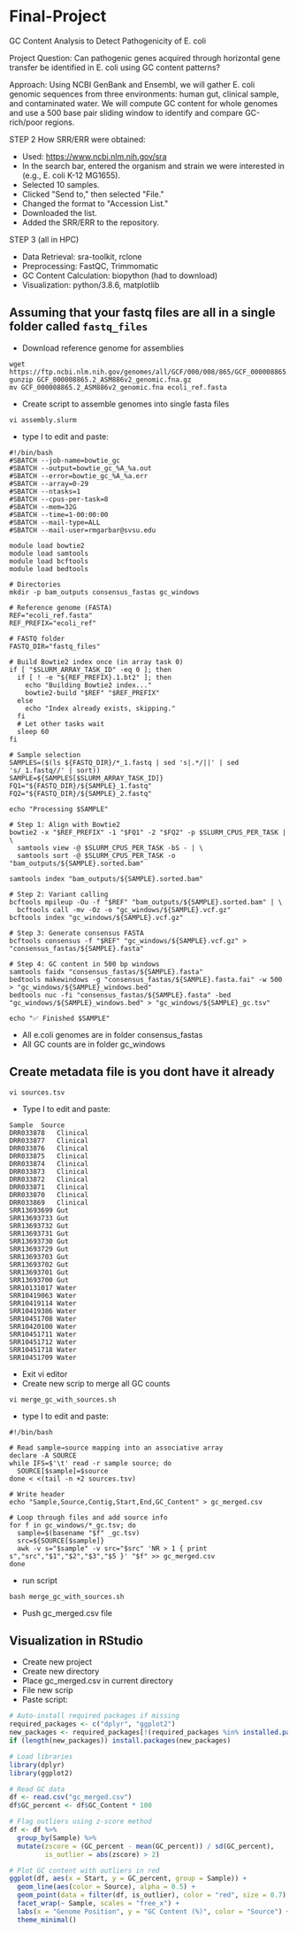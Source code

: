 # Final-Project
GC Content Analysis to Detect Pathogenicity of E. coli

Project Question: Can pathogenic genes acquired through horizontal gene transfer be identified in E. coli using GC content patterns? 


Approach: Using NCBI GenBank and Ensembl, we will gather E. coli genomic sequences from three environments: human gut, clinical sample, and contaminated water. We will compute GC content for whole genomes and use a 500 base pair sliding window to identify and compare GC-rich/poor regions. 


STEP 2
How SRR/ERR were obtained:

- Used: https://www.ncbi.nlm.nih.gov/sra
- In the search bar, entered the organism and strain we were interested in (e.g., E. coli K-12 MG1655).
- Selected 10 samples.
- Clicked "Send to," then selected "File."
- Changed the format to "Accession List."
- Downloaded the list.
- Added the SRR/ERR to the repository.

STEP 3 (all in HPC)
- Data Retrieval: sra-toolkit, rclone
- Preprocessing: FastQC, Trimmomatic
- GC Content Calculation: biopython (had to download)
- Visualization: python/3.8.6, matplotlib


## Assuming that your fastq files are all in a single folder called `fastq_files`
- Download reference genome for assemblies
```
wget https://ftp.ncbi.nlm.nih.gov/genomes/all/GCF/000/008/865/GCF_000008865.2_ASM886v2/GCF_000008865.2_ASM886v2_genomic.fna.gz
gunzip GCF_000008865.2_ASM886v2_genomic.fna.gz
mv GCF_000008865.2_ASM886v2_genomic.fna ecoli_ref.fasta
```
- Create script to assemble genomes into single fasta files
```
vi assembly.slurm
```
- type I to edit and paste:
```
#!/bin/bash
#SBATCH --job-name=bowtie_gc
#SBATCH --output=bowtie_gc_%A_%a.out
#SBATCH --error=bowtie_gc_%A_%a.err
#SBATCH --array=0-29
#SBATCH --ntasks=1
#SBATCH --cpus-per-task=8
#SBATCH --mem=32G
#SBATCH --time=1-00:00:00
#SBATCH --mail-type=ALL
#SBATCH --mail-user=rmgarbar@svsu.edu

module load bowtie2
module load samtools
module load bcftools
module load bedtools

# Directories
mkdir -p bam_outputs consensus_fastas gc_windows

# Reference genome (FASTA)
REF="ecoli_ref.fasta"
REF_PREFIX="ecoli_ref"

# FASTQ folder
FASTQ_DIR="fastq_files"

# Build Bowtie2 index once (in array task 0)
if [ "$SLURM_ARRAY_TASK_ID" -eq 0 ]; then
  if [ ! -e "${REF_PREFIX}.1.bt2" ]; then
    echo "Building Bowtie2 index..."
    bowtie2-build "$REF" "$REF_PREFIX"
  else
    echo "Index already exists, skipping."
  fi
  # Let other tasks wait
  sleep 60
fi

# Sample selection
SAMPLES=($(ls ${FASTQ_DIR}/*_1.fastq | sed 's|.*/||' | sed 's/_1.fastq//' | sort))
SAMPLE=${SAMPLES[$SLURM_ARRAY_TASK_ID]}
FQ1="${FASTQ_DIR}/${SAMPLE}_1.fastq"
FQ2="${FASTQ_DIR}/${SAMPLE}_2.fastq"

echo "Processing $SAMPLE"

# Step 1: Align with Bowtie2
bowtie2 -x "$REF_PREFIX" -1 "$FQ1" -2 "$FQ2" -p $SLURM_CPUS_PER_TASK | \
  samtools view -@ $SLURM_CPUS_PER_TASK -bS - | \
  samtools sort -@ $SLURM_CPUS_PER_TASK -o "bam_outputs/${SAMPLE}.sorted.bam"

samtools index "bam_outputs/${SAMPLE}.sorted.bam"

# Step 2: Variant calling
bcftools mpileup -Ou -f "$REF" "bam_outputs/${SAMPLE}.sorted.bam" | \
  bcftools call -mv -Oz -o "gc_windows/${SAMPLE}.vcf.gz"
bcftools index "gc_windows/${SAMPLE}.vcf.gz"

# Step 3: Generate consensus FASTA
bcftools consensus -f "$REF" "gc_windows/${SAMPLE}.vcf.gz" > "consensus_fastas/${SAMPLE}.fasta"

# Step 4: GC content in 500 bp windows
samtools faidx "consensus_fastas/${SAMPLE}.fasta"
bedtools makewindows -g "consensus_fastas/${SAMPLE}.fasta.fai" -w 500 > "gc_windows/${SAMPLE}_windows.bed"
bedtools nuc -fi "consensus_fastas/${SAMPLE}.fasta" -bed "gc_windows/${SAMPLE}_windows.bed" > "gc_windows/${SAMPLE}_gc.tsv"

echo "✅ Finished $SAMPLE"
```
- All e.coli genomes are in folder consensus_fastas
- All GC counts are in folder gc_windows

## Create metadata file is you dont have it already
```
vi sources.tsv
```
- Type I to edit and paste:
```
Sample	Source
DRR033878	Clinical
DRR033877	Clinical
DRR033876	Clinical
DRR033875	Clinical
DRR033874	Clinical
DRR033873	Clinical
DRR033872	Clinical
DRR033871	Clinical
DRR033870	Clinical
DRR033869	Clinical
SRR13693699	Gut
SRR13693733	Gut
SRR13693732	Gut
SRR13693731	Gut
SRR13693730	Gut
SRR13693729	Gut
SRR13693703	Gut
SRR13693702	Gut
SRR13693701	Gut
SRR13693700	Gut
SRR10131017	Water
SRR10419063	Water
SRR10419114	Water
SRR10419386	Water
SRR10451708	Water
SRR10420100	Water
SRR10451711	Water
SRR10451712	Water
SRR10451718	Water
SRR10451709	Water
```
- Exit vi editor
- Create new scrip to merge all GC counts
```
vi merge_gc_with_sources.sh
```
- type I to edit and paste:
```
#!/bin/bash

# Read sample→source mapping into an associative array
declare -A SOURCE
while IFS=$'\t' read -r sample source; do
  SOURCE[$sample]=$source
done < <(tail -n +2 sources.tsv)

# Write header
echo "Sample,Source,Contig,Start,End,GC_Content" > gc_merged.csv

# Loop through files and add source info
for f in gc_windows/*_gc.tsv; do
  sample=$(basename "$f" _gc.tsv)
  src=${SOURCE[$sample]}
  awk -v s="$sample" -v src="$src" 'NR > 1 { print s","src","$1","$2","$3","$5 }' "$f" >> gc_merged.csv
done
```
- run script
```
bash merge_gc_with_sources.sh
```
- Push  gc_merged.csv file

## Visualization in RStudio
- Create new project
- Create new directory
- Place gc_merged.csv in current directory
- File new scrip
- Paste script:
```R
# Auto-install required packages if missing
required_packages <- c("dplyr", "ggplot2")
new_packages <- required_packages[!(required_packages %in% installed.packages()[, "Package"])]
if (length(new_packages)) install.packages(new_packages)

# Load libraries
library(dplyr)
library(ggplot2)

# Read GC data
df <- read.csv("gc_merged.csv")
df$GC_percent <- df$GC_Content * 100

# Flag outliers using z-score method
df <- df %>%
  group_by(Sample) %>%
  mutate(zscore = (GC_percent - mean(GC_percent)) / sd(GC_percent),
         is_outlier = abs(zscore) > 2)

# Plot GC content with outliers in red
ggplot(df, aes(x = Start, y = GC_percent, group = Sample)) +
  geom_line(aes(color = Source), alpha = 0.5) +
  geom_point(data = filter(df, is_outlier), color = "red", size = 0.7) +
  facet_wrap(~ Sample, scales = "free_x") +
  labs(x = "Genome Position", y = "GC Content (%)", color = "Source") +
  theme_minimal()

```




